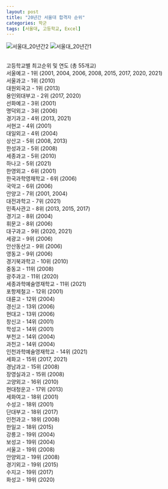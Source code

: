 ```yaml
---
layout: post
title: "20년간 서울대 합격자 순위"
categories: 학군
tags: [서울대, 고등학교, Excel]
---
```


![서울대_20년간2](https://user-images.githubusercontent.com/43463898/146757198-00faa9d3-faf3-4263-b143-f013ede8fcba.png)
![서울대_20년간1](https://user-images.githubusercontent.com/43463898/146757183-66d807d9-8ac6-448a-acc2-34602d578d05.png)

<br>
고등학교별 최고순위 및 연도 (총 55개교)
<br>
서울예고 - 1위 (2001, 2004, 2006, 2008, 2015, 2017, 2020, 2021)
<br>
서울과고 - 1위 (2010)
<br>
대원외국고 - 1위 (2013)
<br>
용인외대부고 - 2위 (2017, 2020)
<br>
선화예고 - 3위 (2001)
<br>
명덕외고 - 3위 (2006)
<br>
경기과고 - 4위 (2013, 2021)
<br>
서현고 - 4위 (2001)
<br>
대일외고 - 4위 (2004)
<br>
상산고 - 5위 (2008, 2013)
<br>
한성과고 - 5위 (2008)
<br>
세종과고 - 5위 (2010)
<br>
하나고 - 5위 (2021)
<br>
한영외고 - 6위 (2001)
<br>
한국과학영재학교 - 6위 (2006)
<br>
국악고 - 6위 (2006)
<br>
안양고 - 7위 (2001, 2004)
<br>
대전과학고 - 7위 (2021)
<br>
민족사관고 - 8위 (2013, 2015, 2017)
<br>
경기고 - 8위 (2004)
<br>
휘문고 - 8위 (2006)
<br>
대구과고 - 9위 (2020, 2021)
<br>
세광고 - 9위 (2006)
<br>
안산동산고 - 9위 (2006)
<br>
영동고 - 9위 (2006)
<br>
경기북과학고 - 10위 (2010)
<br>
중동고 - 11위 (2008)
<br>
광주과고 - 11위 (2020)
<br>
세종과학예술영재학교 - 11위 (2021)
<br>
포항제철고 - 12위 (2001)
<br>
대륜고 - 12위 (2004)
<br>
경신고 - 13위 (2006)
<br>
현대고 - 13위 (2006)
<br>
창신고 - 14위 (2001)
<br>
학성고 - 14위 (2001)
<br>
부천고 - 14위 (2004)
<br>
과천고 - 14위 (2004)
<br>
인천과학예술영재학교 - 14위 (2021)
<br>
세화고 - 15위 (2017, 2021)
<br>
경남과고 - 15위 (2008)
<br>
장영실과고 - 15위 (2008)
<br>
고양외고 - 16위 (2010)
<br>
현대청운고 - 17위 (2013)
<br>
세화여고 - 18위 (2001)
<br>
수성고 - 18위 (2001)
<br>
단대부고 - 18위 (2017)
<br>
인천과고 - 18위 (2008)
<br>
한일고 - 18위 (2015)
<br>
강릉고 - 19위 (2004)
<br>
보성고 - 19위 (2004)
<br>
서울고 - 19위 (2008)
<br>
안양외고 - 19위 (2008)
<br>
경기외고 - 19위 (2015)
<br>
수지고 - 19위 (2017)
<br>
화성고 - 19위 (2020)
<br>
